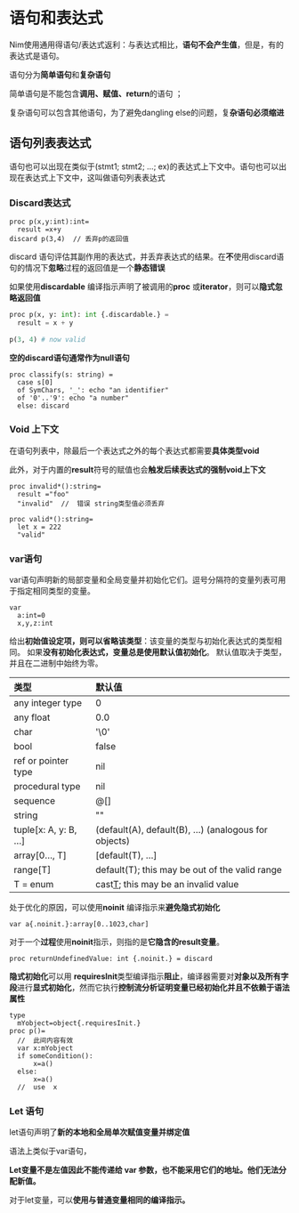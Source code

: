 # 语句和表达式

Nim使用通用得语句/表达式返利：与表达式相比，**语句不会产生值**，但是，有的表达式是语句。

语句分为**简单语句**和**复杂语句**

简单语句是不能包含**调用、赋值、return**的语句 ； 

复杂语句可以包含其他语句，为了避免dangling else的问题，复**杂语句必须缩进**

## 语句列表表达式

语句也可以出现在类似于(stmt1; stmt2; …; ex)的表达式上下文中。语句也可以出现在表达式上下文中，这叫做语句列表表达式

### Discard表达式

```
proc p(x,y:int):int=
  result =x+y
discard p(3,4)  // 丢弃p的返回值 
```

discard 语句评估其副作用的表达式，并丢弃表达式的结果。在**不**使用discard语句的情况下**忽略**过程的返回值是一个**静态错误**

如果使用**discardable** 编译指示声明了被调用的**proc** 或**iterator**，则可以**隐式忽略返回值** 

```python
proc p(x, y: int): int {.discardable.} =
  result = x + y
 
p(3, 4) # now valid
```

**空的discard语句通常作为null语句**

```
proc classify(s: string) =
  case s[0]
  of SymChars, '_': echo "an identifier"
  of '0'..'9': echo "a number"
  else: discard
```

### Void 上下文

在语句列表中，除最后一个表达式之外的每个表达式都需要**具体类型void**

此外，对于内置的**result**符号的赋值也会**触发后续表达式的强制void上下文**

```
proc invalid*():string=
  result ="foo"
  "invalid"  //  错误 string类型值必须丢弃
```

```
proc valid*():string=
  let x = 222
  "valid"
```

### var语句

var语句声明新的局部变量和全局变量并初始化它们。逗号分隔符的变量列表可用于指定相同类型的变量。

```
var 
  a:int=0
  x,y,z:int
```

给出**初始值设定项，则可以省略该类型**：该变量的类型与初始化表达式的类型相同。 如果**没有初始化表达式，变量总是使用默认值初始化**。 默认值取决于类型，并且在二进制中始终为零。

| 类型                 | 默认值                                                       |
| :------------------- | :----------------------------------------------------------- |
| any integer type     | 0                                                            |
| any float            | 0.0                                                          |
| char                 | '\0'                                                         |
| bool                 | false                                                        |
| ref or pointer type  | nil                                                          |
| procedural type      | nil                                                          |
| sequence             | @[]                                                          |
| string               | ""                                                           |
| tuple[x: A, y: B, …] | (default(A), default(B), …) (analogous for objects)          |
| array[0…, T]         | [default(T), …]                                              |
| range[T]             | default(T); this may be out of the valid range               |
| T = enum             | cast[T](https://www.bookstack.cn/read/nim-1.0.2-zh/0); this may be an invalid value |

处于优化的原因，可以使用**noinit** 编译指示来**避免隐式初始化**

```
var a{.noinit.}:array[0..1023,char]
```

对于一个**过程**使用**noinit**指示，则指的是**它隐含的result变量**。

```
proc returnUndefinedValue: int {.noinit.} = discard
```

**隐式初始化**可以用 **requiresInit**类型编译指示**阻止**，编译器需要对**对象以及所有字段**进行**显式初始化**，然而它执行**控制流分析证明变量已经初始化并且不依赖于语法属性**

```
type
  mYobject=object{.requiresInit.}
proc p()=
  //  此间内容有效
  var x:mYobject
  if someCondition():
      x=a()
  else:
      x=a()
  //  use  x    
```

### Let  语句

let语句声明了**新的本地和全局单次赋值变量并绑定值**

语法上类似于var语句，

 **Let变量不是左值因此不能传递给 var 参数，也不能采用它们的地址。他们无法分配新值。**

对于let变量，可以**使用与普通变量相同的编译指示。**











